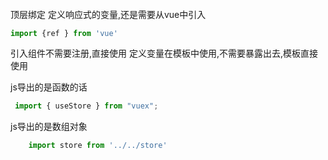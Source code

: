 ######
顶层绑定
定义响应式的变量,还是需要从vue中引入
```js
import {ref } from 'vue'
```
引入组件不需要注册,直接使用
定义变量在模板中使用,不需要暴露出去,模板直接使用

js导出的是函数的话  
```js
 import { useStore } from "vuex";
```
js导出的是数组对象
```js
    import store from '../../store'
```
